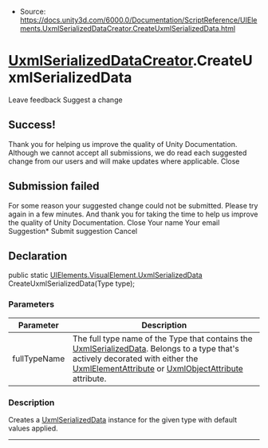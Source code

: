 * Source: https://docs.unity3d.com/6000.0/Documentation/ScriptReference/UIElements.UxmlSerializedDataCreator.CreateUxmlSerializedData.html

#  [UxmlSerializedDataCreator](https://docs.unity3d.com/6000.0/Documentation/ScriptReference/UIElements.UxmlSerializedDataCreator.html).CreateUxmlSerializedData
Leave feedback
Suggest a change
## Success!
Thank you for helping us improve the quality of Unity Documentation. Although we cannot accept all submissions, we do read each suggested change from our users and will make updates where applicable.
Close
## Submission failed
For some reason your suggested change could not be submitted. Please <a>try again</a> in a few minutes. And thank you for taking the time to help us improve the quality of Unity Documentation.
Close
Your name Your email Suggestion* Submit suggestion
Cancel
## Declaration
public static [UIElements.VisualElement.UxmlSerializedData](https://docs.unity3d.com/6000.0/Documentation/ScriptReference/UIElements.VisualElement.UxmlSerializedData.html) CreateUxmlSerializedData(Type type); 
### Parameters
Parameter | Description  
---|---  
fullTypeName | The full type name of the Type that contains the [UxmlSerializedData](https://docs.unity3d.com/6000.0/Documentation/ScriptReference/UIElements.VisualElement.UxmlSerializedData.html). Belongs to a type that's actively decorated with either the [UxmlElementAttribute](https://docs.unity3d.com/6000.0/Documentation/ScriptReference/UIElements.UxmlElementAttribute.html) or [UxmlObjectAttribute](https://docs.unity3d.com/6000.0/Documentation/ScriptReference/UIElements.UxmlObjectAttribute.html) attribute.  
### Description
Creates a [UxmlSerializedData](https://docs.unity3d.com/6000.0/Documentation/ScriptReference/UIElements.VisualElement.UxmlSerializedData.html) instance for the given type with default values applied. 
* * *
